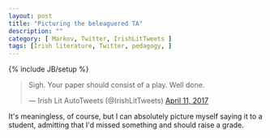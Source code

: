 ```yaml
---
layout: post
title: "Picturing the beleaguered TA"
description: ""
category: [ Markov, Twitter, IrishLitTweets ]
tags: [Irish literature, Twitter, pedagogy, ]
---
```

{% include JB/setup %}

<blockquote class="twitter-tweet" data-lang="en"><p lang="en" dir="ltr">Sigh. Your paper should consist of a play. Well done.</p>&mdash; Irish Lit AutoTweets (@IrishLitTweets) <a href="https://twitter.com/IrishLitTweets/status/851751763795255296">April 11, 2017</a></blockquote>
<script async src="//platform.twitter.com/widgets.js" charset="utf-8"></script>

It's meaningless, of course, but I can absolutely picture myself saying it to a student, admitting that I'd missed something and should raise a grade.